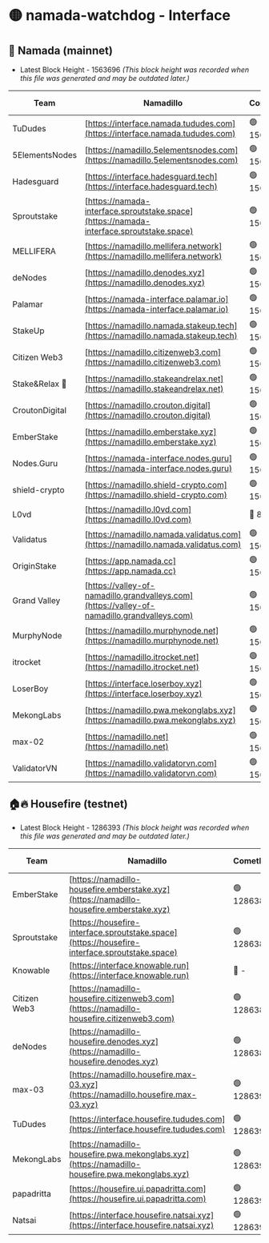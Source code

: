 # 🟡 namada-watchdog - Interface

## 🚀 Namada (mainnet)
- Latest Block Height - 1563696 *(This block height was recorded when this file was generated and may be outdated later.)*

| Team | Namadillo | CometBFT | Indexer | MASP Indexer |
|-|-|-|-|-|
| TuDudes | [https://interface.namada.tududes.com](https://interface.namada.tududes.com) | 🟢 1563674 | 🟢 1563674 | 🟢 1563674 |
| 5ElementsNodes | [https://namadillo.5elementsnodes.com](https://namadillo.5elementsnodes.com) | 🟢 1563674 | 🟢 1563674 | 🟢 1563674 |
| Hadesguard | [https://interface.hadesguard.tech](https://interface.hadesguard.tech) | 🟢 1563675 | 🟢 1563675 | 🟢 1563675 |
| Sproutstake | [https://namada-interface.sproutstake.space](https://namada-interface.sproutstake.space) | 🟢 1563676 | 🟢 1563676 | 🟢 1563676 |
| MELLIFERA | [https://namadillo.mellifera.network](https://namadillo.mellifera.network) | 🟢 1563678 | 🟢 1563678 | 🟢 1563678 |
| deNodes | [https://namadillo.denodes.xyz](https://namadillo.denodes.xyz) | 🟢 1563678 | 🟢 1563678 | 🟢 1563679 |
| Palamar | [https://namada-interface.palamar.io](https://namada-interface.palamar.io) | 🟢 1563679 | 🔴 - | 🔴 - |
| StakeUp | [https://namadillo.namada.stakeup.tech](https://namadillo.namada.stakeup.tech) | 🟢 1563683 | 🟢 1563683 | 🟢 1563683 |
| Citizen Web3 | [https://namadillo.citizenweb3.com](https://namadillo.citizenweb3.com) | 🟢 1563684 | 🟢 1563684 | 🟢 1563684 |
| Stake&Relax 🦥 | [https://namadillo.stakeandrelax.net](https://namadillo.stakeandrelax.net) | 🟢 1563685 | 🟢 1563685 | 🟢 1563685 |
| CroutonDigital | [https://namadillo.crouton.digital](https://namadillo.crouton.digital) | 🟢 1563686 | 🔴 1338918 | 🟢 1563686 |
| EmberStake | [https://namadillo.emberstake.xyz](https://namadillo.emberstake.xyz) | 🟢 1563687 | 🟢 1563687 | 🟢 1563687 |
| Nodes.Guru | [https://namada-interface.nodes.guru](https://namada-interface.nodes.guru) | 🟢 1563688 | 🟢 1563688 | 🟢 1563688 |
| shield-crypto | [https://namadillo.shield-crypto.com](https://namadillo.shield-crypto.com) | 🟢 1563688 | 🔴 1557769 | 🟢 1563688 |
| L0vd | [https://namadillo.l0vd.com](https://namadillo.l0vd.com) | 🔴 894059 | 🔴 1312136 | 🔴 894059 |
| Validatus | [https://namadillo.namada.validatus.com](https://namadillo.namada.validatus.com) | 🟢 1563690 | 🔴 1338199 | 🟢 1563690 |
| OriginStake | [https://app.namada.cc](https://app.namada.cc) | 🟢 1563691 | 🟢 1563691 | 🟢 1563691 |
| Grand Valley | [https://valley-of-namadillo.grandvalleys.com](https://valley-of-namadillo.grandvalleys.com) | 🟢 1563691 | 🟢 1563691 | 🟢 1563692 |
| MurphyNode | [https://namadillo.murphynode.net](https://namadillo.murphynode.net) | 🟢 1563692 | 🟢 1563692 | 🔴 - |
| itrocket | [https://namadillo.itrocket.net](https://namadillo.itrocket.net) | 🟢 1563693 | 🟢 1563693 | 🟢 1563693 |
| LoserBoy | [https://interface.loserboy.xyz](https://interface.loserboy.xyz) | 🟢 1563694 | 🟢 1563694 | 🔴 - |
| MekongLabs | [https://namadillo.pwa.mekonglabs.xyz](https://namadillo.pwa.mekonglabs.xyz) | 🟢 1563695 | 🟢 1563695 | 🟢 1563694 |
| max-02 | [https://namadillo.net](https://namadillo.net) | 🟢 1563695 | 🟢 1563695 | 🟢 1563695 |
| ValidatorVN | [https://namadillo.validatorvn.com](https://namadillo.validatorvn.com) | 🟢 1563696 | 🟢 1563696 | 🟢 1563696 |

## 🏠🔥 Housefire (testnet)
- Latest Block Height - 1286393 *(This block height was recorded when this file was generated and may be outdated later.)*

| Team | Namadillo | CometBFT | Indexer | MASP Indexer |
|-|-|-|-|-|
| EmberStake | [https://namadillo-housefire.emberstake.xyz](https://namadillo-housefire.emberstake.xyz) | 🟢 1286386 | 🟢 1286386 | 🔴 1083022 |
| Sproutstake | [https://housefire-interface.sproutstake.space](https://housefire-interface.sproutstake.space) | 🟢 1286386 | 🟢 1286386 | 🟢 1286386 |
| Knowable | [https://interface.knowable.run](https://interface.knowable.run) | 🔴 - | 🔴 - | 🔴 - |
| Citizen Web3 | [https://namadillo-housefire.citizenweb3.com](https://namadillo-housefire.citizenweb3.com) | 🟢 1286387 | 🔴 1162824 | 🔴 - |
| deNodes | [https://namadillo-housefire.denodes.xyz](https://namadillo-housefire.denodes.xyz) | 🟢 1286389 | 🟢 1286389 | 🟢 1286389 |
| max-03 | [https://namadillo.housefire.max-03.xyz](https://namadillo.housefire.max-03.xyz) | 🟢 1286390 | 🟢 1286390 | 🟢 1286390 |
| TuDudes | [https://interface.housefire.tududes.com](https://interface.housefire.tududes.com) | 🟢 1286391 | 🟢 1286391 | 🟢 1286390 |
| MekongLabs | [https://namadillo-housefire.pwa.mekonglabs.xyz](https://namadillo-housefire.pwa.mekonglabs.xyz) | 🟢 1286391 | 🟢 1286391 | 🔴 1083022 |
| papadritta | [https://housefire.ui.papadritta.com](https://housefire.ui.papadritta.com) | 🟢 1286392 | 🟢 1286392 | 🟢 1286392 |
| Natsai | [https://interface.housefire.natsai.xyz](https://interface.housefire.natsai.xyz) | 🟢 1286393 | 🟢 1286392 | 🟢 1286393 |

